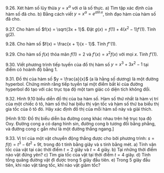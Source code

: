 9.26. Xét hàm số lũy thừa $y = x^\alpha$ với $\alpha$ là số thực.
a) Tìm tập xác định của hàm số đã cho.
b) Bằng cách viết $y = x^\alpha = e^{\alpha \ln x}$, tính đạo hàm của hàm số đã cho.

9.27. Cho hàm số $f(x) = \sqrt{3x + 1}$. Đặt $g(x) = f(1) + 4(x^2 - 1)f'(1)$. Tính g(2).

9.28. Cho hàm số $f(x) = \frac{x + 1}{x - 1}$. Tính $f''(1)$.

9.29. Cho hàm số $f(x)$ thỏa mãn $f(1) = 2$ và $f'(x) = x^2f(x)$ với mọi $x$. Tính $f'(1)$.

9.30. Viết phương trình tiếp tuyến của đồ thị hàm số $y = x^3 + 3x^2 - 1$ tại điểm có hoành độ bằng 1.

9.31. Đồ thị của hàm số $y = \frac{a}{x}$ (a là hằng số dương) là một đường hyperbol. Chứng minh rằng tiếp tuyến tại một điểm bất kì của đường hyperbol đó tạo với các trục tọa độ một tam giác có diện tích không đổi.

9.32. Hình 9.10 biểu diễn đồ thị của ba hàm số. Hàm số thứ nhất là hàm vị trí của một chiếc ô tô, hàm số thứ hai biểu thị vận tốc và hàm số thứ ba biểu thị gia tốc của ô tô đó. Hãy xác định đồ thị của mỗi hàm số này và giải thích.

[Hình 9.10: Đồ thị biểu diễn ba đường cong khác nhau trên hệ trục tọa độ Oxy. Đường cong a có dạng hình sin, đường cong b tương đối bằng phẳng, và đường cong c gần như là một đường thẳng ngang.]

9.33. Vị trí của một vật chuyển động thẳng được cho bởi phương trình: $s = f(t) = t^3 - 6t^2 + 9t$, trong đó t tính bằng giây và s tính bằng mét.
a) Tính vận tốc của vật tại các thời điểm $t = 2$ giây và $t = 4$ giây.
b) Tại những thời điểm nào vật đứng yên?
c) Tìm gia tốc của vật tại thời điểm $t = 4$ giây.
d) Tính tổng quãng đường vật đi được trong 5 giây đầu tiên.
e) Trong 5 giây đầu tiên, khi nào vật tăng tốc, khi nào vật giảm tốc?